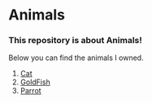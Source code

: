 # Animals
### This repository is about Animals!
Below you can find the animals I owned.

1. [Cat](Cat.md)
2. [GoldFish](GoldFish.md)
3. [Parrot](Parrot.md)